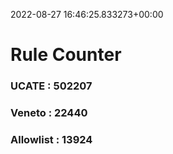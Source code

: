 2022-08-27 16:46:25.833273+00:00
# Rule Counter 
 ### UCATE : 502207

 ### Veneto : 22440

 ### Allowlist : 13924